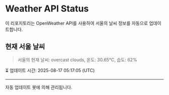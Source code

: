 
# Weather API Status

이 리포지토리는 OpenWeather API를 사용하여 서울의 날씨 정보를 자동으로 업데이트합니다.

## 현재 서울 날씨
> 서울의 현재 날씨: overcast clouds, 온도: 30.65°C, 습도: 62%

⏳ 업데이트 시간: 2025-08-17 05:17:05 (UTC)

---
자동 업데이트 봇에 의해 관리됩니다.
